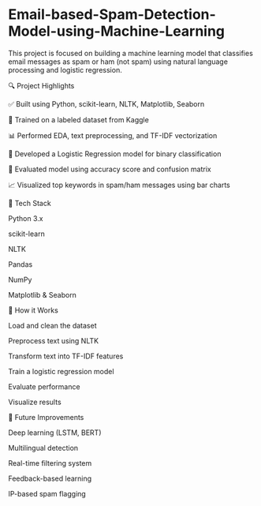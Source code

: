 # Email-based-Spam-Detection-Model-using-Machine-Learning
This project is focused on building a machine learning model that classifies email messages as spam or ham (not spam) using natural language processing and logistic regression.


🔍 Project Highlights

✅ Built using Python, scikit-learn, NLTK, Matplotlib, Seaborn

📁 Trained on a labeled dataset from Kaggle

📊 Performed EDA, text preprocessing, and TF-IDF vectorization

🤖 Developed a Logistic Regression model for binary classification

🧠 Evaluated model using accuracy score and confusion matrix

📈 Visualized top keywords in spam/ham messages using bar charts



🧪 Tech Stack

Python 3.x

scikit-learn

NLTK

Pandas

NumPy

Matplotlib & Seaborn



📌 How it Works


Load and clean the dataset

Preprocess text using NLTK

Transform text into TF-IDF features

Train a logistic regression model

Evaluate performance

Visualize results


🚀 Future Improvements

Deep learning (LSTM, BERT)

Multilingual detection

Real-time filtering system

Feedback-based learning

IP-based spam flagging


